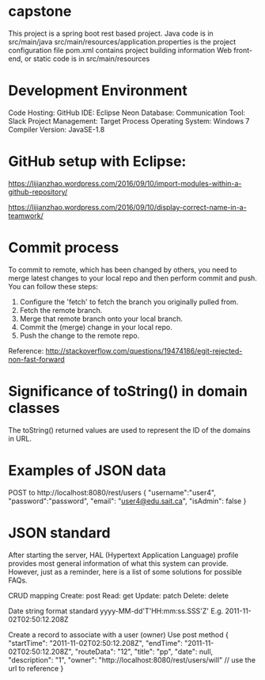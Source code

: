 # capstone

This project is a spring boot rest based project.
	Java code is in src/main/java
	src/main/resources/application.properties is the project configuration file
	pom.xml contains project building information
	Web front-end, or static code is in src/main/resources


# Development Environment

Code Hosting: GitHub
IDE: Eclipse Neon
Database:
Communication Tool: Slack
Project Management: Target Process
Operating System: Windows 7
Compiler Version: JavaSE-1.8


# GitHub setup with Eclipse:

https://lijianzhao.wordpress.com/2016/09/10/import-modules-within-a-github-repository/

https://lijianzhao.wordpress.com/2016/09/10/display-correct-name-in-a-teamwork/


# Commit process

To commit to remote, which has been changed by others, you need to merge latest changes to your local repo and then perform commit and push. You can follow these steps:

 1. Configure the 'fetch' to fetch the branch you originally pulled from.
 2. Fetch the remote branch.
 3. Merge that remote branch onto your local branch.
 4. Commit the (merge) change in your local repo.
 5. Push the change to the remote repo.

Reference: http://stackoverflow.com/questions/19474186/egit-rejected-non-fast-forward


# Significance of toString() in domain classes

The toString() returned values are used to represent the ID of the domains in URL.


# Examples of JSON data
POST to http://localhost:8080/rest/users
{
	"username":"user4",
	"password":"password",
	"email": "user4@edu.sait.ca",
	"isAdmin": false
}


# JSON standard

After starting the server, HAL (Hypertext Application Language) profile provides most general information of what this system can provide. However, just as a reminder, here is a list of some solutions for possible FAQs.

CRUD mapping
Create: post
Read: get
Update: patch
Delete: delete

Date string format standard
	yyyy-MM-dd'T'HH:mm:ss.SSS'Z'
	E.g. 2011-11-02T02:50:12.208Z

Create a record to associate with a user (owner)
Use post method
	{
        "startTime": "2011-11-02T02:50:12.208Z",
        "endTime": "2011-11-02T02:50:12.208Z",
        "routeData": "12",
        "title": "pp",
        "date": null,
        "description": "1",
        "owner": "http://localhost:8080/rest/users/will" // use the url to reference
	}
